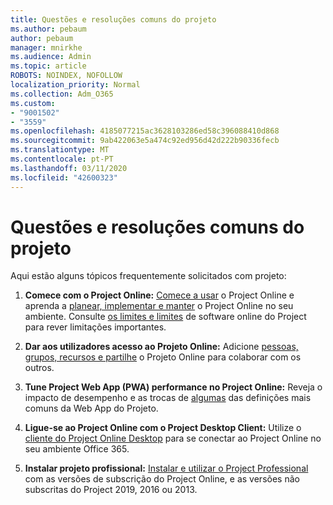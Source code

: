 ```yaml
---
title: Questões e resoluções comuns do projeto
ms.author: pebaum
author: pebaum
manager: mnirkhe
ms.audience: Admin
ms.topic: article
ROBOTS: NOINDEX, NOFOLLOW
localization_priority: Normal
ms.collection: Adm_O365
ms.custom:
- "9001502"
- "3559"
ms.openlocfilehash: 4185077215ac3628103286ed58c396088410d868
ms.sourcegitcommit: 9ab422063e5a474c92ed956d42d222b90336fecb
ms.translationtype: MT
ms.contentlocale: pt-PT
ms.lasthandoff: 03/11/2020
ms.locfileid: "42600323"
---
```

# <a name="project-common-issues-and-resolutions"></a>Questões e resoluções comuns do projeto

Aqui estão alguns tópicos frequentemente solicitados com projeto:

1. **Comece com o Project Online:**  [Comece a usar](https://docs.microsoft.com/ProjectOnline/get-started-with-project-online) o Project Online e aprenda a [planear, implementar e manter](https://docs.microsoft.com/projectonline/project-online) o Project Online no seu ambiente. Consulte [os limites e limites](https://docs.microsoft.com/ProjectOnline/project-online-software-boundaries-and-limits) de software online do Project para rever limitações importantes.

2. **Dar aos utilizadores acesso ao Projeto Online:** Adicione [pessoas, grupos, recursos e partilhe](https://docs.microsoft.com/projectonline/step-2-add-people-to-project-online) o Projeto Online para colaborar com os outros. 

3. **Tune Project Web App (PWA) performance no Project Online:** Reveja o impacto de desempenho e as trocas de [algumas](https://docs.microsoft.com/projectonline/tune-project-online-performance) das definições mais comuns da Web App do Projeto.

4. **Ligue-se ao Project Online com o Project Desktop Client:** Utilize o [cliente do Project Online Desktop](https://docs.microsoft.com/projectonline/connect-to-project-online-with-the-project-online-desktop-client) para se conectar ao Project Online no seu ambiente Office 365. 

5. **Instalar projeto profissional:** [Instalar e utilizar o Project Professional](https://support.office.com/en-us/article/install-project-7059249b-d9fe-4d61-ab96-5c5bf435f281?ui=en-US&rs=en-US&ad=US) com as versões de subscrição do Project Online, e as versões não subscritas do Project 2019, 2016 ou 2013.
